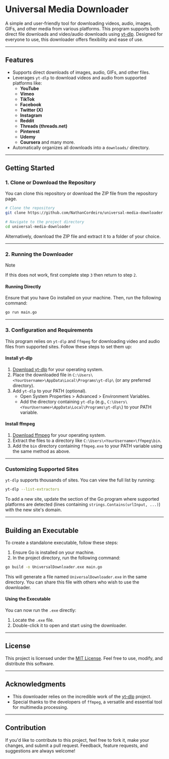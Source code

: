 # Universal Media Downloader

A simple and user-friendly tool for downloading videos, audio, images, GIFs, and other media from various platforms. This program supports both direct file downloads and video/audio downloads using [yt-dlp](https://github.com/yt-dlp/yt-dlp). Designed for everyone to use, this downloader offers flexibility and ease of use.

---

## Features

- Supports direct downloads of images, audio, GIFs, and other files.
- Leverages `yt-dlp` to download videos and audio from supported platforms like:
  - **YouTube**
  - **Vimeo**
  - **TikTok**
  - **Facebook**
  - **Twitter (X)**
  - **Instagram**
  - **Reddit**
  - **Threads (threads.net)**
  - **Pinterest**
  - **Udemy**
  - **Coursera** and many more.
- Automatically organizes all downloads into a `downloads/` directory.

---

## Getting Started

### 1. Clone or Download the Repository
You can clone this repository or download the ZIP file from the repository page.

```bash
# Clone the repository
git clone https://github.com/NathanCordeiro/universal-media-downloader.git

# Navigate to the project directory
cd universal-media-downloader
```

Alternatively, download the ZIP file and extract it to a folder of your choice.

---

### 2. Running the Downloader

> [!NOTE]  
> If this does not work, first complete step `3` then return to step `2`.

#### Running Directly

Ensure that you have Go installed on your machine. Then, run the following command:

```bash
go run main.go
```

---

### 3. Configuration and Requirements

This program relies on `yt-dlp` and `ffmpeg` for downloading video and audio files from supported sites. Follow these steps to set them up:

#### Install yt-dlp

1. [Download yt-dlp](https://github.com/yt-dlp/yt-dlp/releases/latest) for your operating system.
2. Place the downloaded file in `C:\Users\<YourUsername>\AppData\Local\Programs\yt-dlp\` (or any preferred directory).
3. Add `yt-dlp` to your PATH (optional).
   - Open System Properties > Advanced > Environment Variables.
   - Add the directory containing `yt-dlp` (e.g., `C:\Users\<YourUsername>\AppData\Local\Programs\yt-dlp\`) to your PATH variable.

#### Install ffmpeg

1. [Download ffmpeg](https://ffmpeg.org/download.html) for your operating system.
2. Extract the files to a directory like `C:\Users\<YourUsername>\ffmpeg\bin`.
3. Add the `bin` directory containing `ffmpeg.exe` to your PATH variable using the same method as above.

---

### Customizing Supported Sites

`yt-dlp` supports thousands of sites. You can view the full list by running:

```bash
yt-dlp --list-extractors
```

To add a new site, update the section of the Go program where supported platforms are detected (lines containing `strings.Contains(urlInput, ...)`) with the new site's domain.

---

## Building an Executable

To create a standalone executable, follow these steps:

1. Ensure Go is installed on your machine.
2. In the project directory, run the following command:

```bash
go build -o UniversalDownloader.exe main.go
```

This will generate a file named `UniversalDownloader.exe` in the same directory. You can share this file with others who wish to use the downloader.

#### Using the Executable

You can now run the `.exe` directly:

1. Locate the `.exe` file.
2. Double-click it to open and start using the downloader.

---

## License

This project is licensed under the [MIT License](LICENSE). Feel free to use, modify, and distribute this software.

---

## Acknowledgments

- This downloader relies on the incredible work of the [yt-dlp](https://github.com/yt-dlp/yt-dlp) project.
- Special thanks to the developers of `ffmpeg`, a versatile and essential tool for multimedia processing.

---

## Contribution

If you'd like to contribute to this project, feel free to fork it, make your changes, and submit a pull request. Feedback, feature requests, and suggestions are always welcome!

